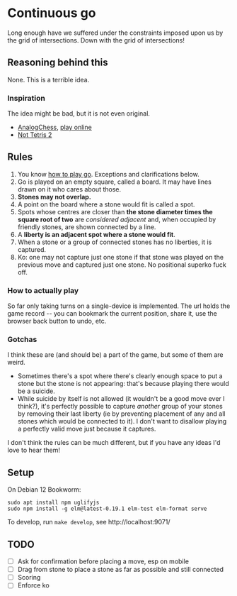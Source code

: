 # Continuous go

Long enough have we suffered under the constraints imposed upon us by the grid of intersections. Down with the grid of intersections!

## Reasoning behind this

None. This is a terrible idea.

### Inspiration

The idea might be bad, but it is not even original.

- [AnalogChess](https://github.com/ehulinsky/AnalogChess), [play online](https://replit.com/@EricMiller8/AnalogChess-fixed-icons)
- [Not Tetris 2](https://stabyourself.net/nottetris2/)

## Rules

1. You know [how to play go](https://online-go.com/learn-to-play-go/). Exceptions and clarifications below.
2. Go is played on an empty square, called a board. It may have lines drawn on it who cares about those.
3. **Stones may not overlap.**
4. A point on the board where a stone would fit is called a spot.
5. Spots whose centres are closer than **the stone diameter times the square root of two** are *considered adjacent* and, when occupied by friendly stones, are shown connected by a line.
6. A **liberty is an adjacent spot where a stone would fit**.
7. When a stone or a group of connected stones has no liberties, it is captured.
7. Ko: one may not capture just one stone if that stone was played on the previous move and captured just one stone. No positional superko fuck off.

### How to actually play

So far only taking turns on a single-device is implemented. The url holds the game record -- you can bookmark the current position, share it, use the browser back button to undo, etc.

### Gotchas

I think these are (and should be) a part of the game, but some of them are weird.

- Sometimes there's a spot where there's clearly enough space to put a stone but the stone is not appearing: that's because playing there would be a suicide.
- While suicide by itself is not allowed (it wouldn't be a good move ever I think?), it's perfectly possible to capture *another* group of your stones by removing their last liberty (ie by preventing placement of any and all stones which would be connected to it). I don't want to disallow playing a perfectly valid move just because it captures.

I don't think the rules can be much different, but if you have any ideas I'd love to hear them!

## Setup

On Debian 12 Bookworm:

```
sudo apt install npm uglifyjs
sudo npm install -g elm@latest-0.19.1 elm-test elm-format serve
```

To develop, run `make develop`, see http://localhost:9071/

## TODO

- [ ] Ask for confirmation before placing a move, esp on mobile
- [ ] Drag from stone to place a stone as far as possible and still connected
- [ ] Scoring
- [ ] Enforce ko
